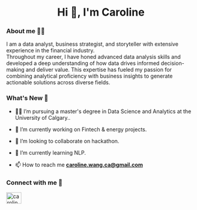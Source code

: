 <h1 align="center">Hi 👋, I'm Caroline</h1>
<h3 align="left">About me 👩‍💻 </h3>

I am a data analyst, business strategist, and storyteller with extensive experience in the financial industry.   
Throughout my career, I have honed advanced data analysis skills and developed a deep understanding of how data drives informed decision-making and deliver value. This expertise has fueled my passion for combining analytical proficiency with business insights to generate actionable solutions across diverse fields.  

<h3 align="left">What's New 🚀 </h3>

- 👩‍🎓 I’m pursuing a master's degree in Data Science and Analytics at the University of Calgary..

- 🔭 I’m currently working on Fintech & energy projects.

- 👯 I’m looking to collaborate on hackathon.

- 🌱 I’m currently learning NLP.

- 📫 How to reach me **caroline.wang.ca@gmail.com**

<h3 align="left">Connect with me 🤝</h3>
<p align="left">
<a href="https://linkedin.com/in/caroline-wenxin-wang" target="blank"><img align="center" src="https://raw.githubusercontent.com/rahuldkjain/github-profile-readme-generator/master/src/images/icons/Social/linked-in-alt.svg" alt="caroline-wenxin-wang" height="30" width="40" /></a>
</p>

